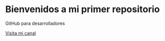 # Bienvenidos a mi primer repositorio 

GitHub para desarrolladores 

[Visita mi canal](https://youtu.be/fnaoUlZaoqY)
